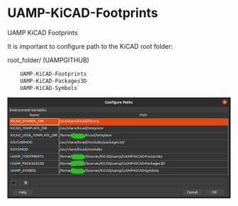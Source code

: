 # UAMP-KiCAD-Footprints

UAMP KiCAD Footprints

It is important to configure path to the KiCAD root folder:

root_folder/ (UAMPGITHUB)

        UAMP-KiCAD-Footprints
        UAMP-KiCAD-Packages3D
        UAMP-KiCAD-Symbols

![alt text](https://github.com/uampio/UAMP-KiCAD-Footprints/blob/master/uamp_path.png)
